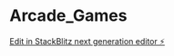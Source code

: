 # Arcade_Games

[Edit in StackBlitz next generation editor ⚡️](https://stackblitz.com/~/github.com/AlekOmOm/Arcade_Games)